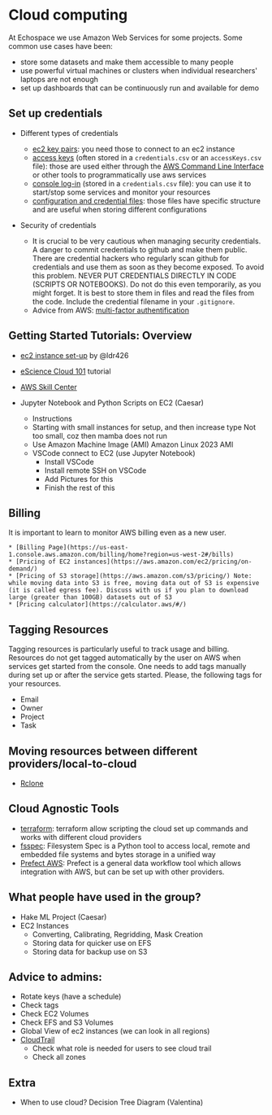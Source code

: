 # Cloud computing
  
At Echospace we use Amazon Web Services for some projects. Some common use cases have been:

* store some datasets and make them accessible to many people
* use powerful virtual machines or clusters when individual researchers' laptops are not enough
* set up dashboards that can be continuously run and available for demo
  


## Set up credentials 


* Different types of credentials 
    - [ec2 key pairs](
https://docs.aws.amazon.com/AWSEC2/latest/UserGuide/ec2-key-pairs.html): you need those to connect to an ec2 instance
    - [access keys](https://docs.aws.amazon.com/IAM/latest/UserGuide/id_credentials_access-keys.html) (often stored in a `credentials.csv` or an `accessKeys.csv` file): those are used either through the [AWS Command Line Interface](https://aws.amazon.com/cli/) or other tools to programmatically use aws services
    - [console log-in](https://docs.aws.amazon.com/signin/latest/userguide/introduction-to-iam-user-sign-in-tutorial.html) (stored in a `credentials.csv` file): you can use it to start/stop some services and monitor your resources 
    - [configuration and credential files](https://docs.aws.amazon.com/cli/latest/userguide/cli-configure-files.html): those files have specific structure and are useful when storing different configurations
   
* Security of credentials
    - It is crucial to be very cautious when managing security credentials. A danger to commit credentials to github and make them public. There are credential hackers who regularly scan github for credentials and use them as soon as they become exposed. To avoid this problem. NEVER PUT CREDENTIALS DIRECTLY IN CODE (SCRIPTS OR NOTEBOOKS). Do not do this even temporarily, as you might forget. It is best to store them in files and read the files from the code. Include the credential filename in your `.gitignore`.
    - Advice from AWS: [multi-factor authentification](https://docs.aws.amazon.com/IAM/latest/UserGuide/id_credentials_mfa_enable.html)
 
## Getting Started Tutorials: Overview

* [ec2 instance set-up](https://frosted-hamster-458.notion.site/Set-up-env-ec2-faeceebfc16f45509d3f4c18c25f2c22) by @ldr426
* [eScience Cloud 101](https://cloudmaven.github.io/documentation/aws_overview.html) tutorial 
* [AWS Skill Center](https://aws.amazon.com/training/skills-centers/seattle-skills-center/)
          
* Jupyter Notebook and Python Scripts on EC2 (Caesar)
    - Instructions 
    - Starting with small instances for setup, and then increase type
Not too small, coz then mamba does not run 
    - Use Amazon Machine Image (AMI) Amazon Linux 2023 AMI
    - VSCode connect to EC2 (use Jupyter Notebook)
        - Install VSCode
        - Install remote SSH on VSCode
        - Add Pictures for this
        - Finish the rest of this


## Billing

It is important to learn to monitor AWS billing even as a new user.

    * [Billing Page](https://us-east-1.console.aws.amazon.com/billing/home?region=us-west-2#/bills)
    * [Pricing of EC2 instances](https://aws.amazon.com/ec2/pricing/on-demand/)
    * [Pricing of S3 storage](https://aws.amazon.com/s3/pricing/) Note: while moving data into S3 is free, moving data out of S3 is expensive (it is called egress fee). Discuss with us if you plan to download large (greater than 100GB) datasets out of S3
    * [Pricing calculator](https://calculator.aws/#/)
         
## Tagging Resources

Tagging resources is particularly useful to track usage and billing. Resources do not get tagged automatically by the user on AWS when services get started from the console.  One needs to add tags manually during set up or after the service gets started. Please, the following tags for your resources.

* Email
* Owner
* Project 
* Task 

## Moving resources between different providers/local-to-cloud
* [Rclone](https://rclone.org/)

## Cloud Agnostic Tools   

* [terraform](https://www.terraform.io/): terraform allow scripting the cloud set up commands and works with different cloud providers
* [fsspec](https://filesystem-spec.readthedocs.io/en/latest/): Filesystem Spec is a Python tool to access local, remote and embedded file systems and bytes storage in a unified way 
* [Prefect AWS](https://prefecthq.github.io/prefect-aws/): Prefect is a general data workflow tool which allows integration with AWS, but can be set up with other providers.

## What people have used in the group?
* Hake ML Project (Caesar)
* EC2 Instances
    - Converting, Calibrating, Regridding, Mask Creation
    - Storing data for quicker use on EFS
    - Storing data for backup use on S3

## Advice to admins:
* Rotate keys (have a schedule)
* Check tags
* Check EC2 Volumes
* Check EFS and S3 Volumes
* Global View of ec2 instances (we can look in all regions)
* [CloudTrail](https://us-west-2.console.aws.amazon.com/cloudtrail/home?region=us-west-2#/events?ReadOnly=false)
    - Check what role is needed for users to see cloud trail
    - Check all zones


## Extra
* When to use cloud? Decision Tree Diagram (Valentina)
 
